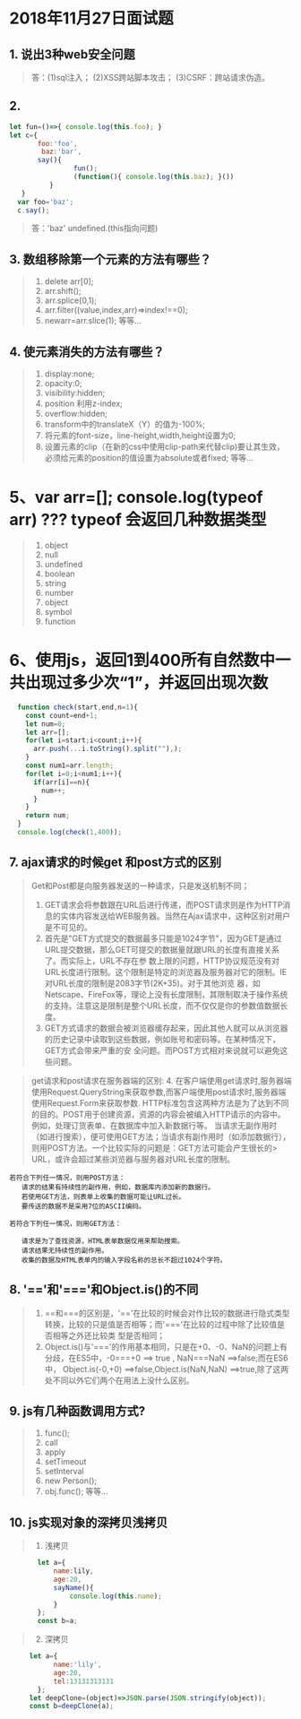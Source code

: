 2018年11月27日面试题
===================
## 1. 说出3种web安全问题
>答：(1)sql注入；
>   (2)XSS跨站脚本攻击；
>   (3)CSRF：跨站请求伪造。
## 2. 
```javascript
let fun=()=>{ console.log(this.foo); } 
let c={ 
       foo:'foo', 
        baz:'bar', 
       say(){
                fun(); 
                (function(){ console.log(this.baz); }()) 
          } 
   } 
  var foo='baz'; 
  c.say();
  ```
>答：'baz' undefined.(this指向问题)
## 3. 数组移除第一个元素的方法有哪些？
>1. delete arr[0];
>2. arr.shift();
>3. arr.splice(0,1);
>4. arr.filter((value,index,arr)=>index!==0);
>5. newarr=arr.slice(1);
>等等...
## 4. 使元素消失的方法有哪些？
>1. display:none;
>2. opacity:0;
>3. visibility:hidden;
>4. position 利用z-index;
>5. overflow:hidden;
>6. transform中的translateX（Y）的值为-100%;
>7. 将元素的font-size，line-height,width,height设置为0;
>8. 设置元素的clip（在新的css中使用clip-path来代替clip)要让其生效，必须给元素的position的值设置为absolute或者fixed;
> 等等...
# 5、var arr=[]; console.log(typeof arr) ??? typeof 会返回几种数据类型
>1. object
>2. null
>3. undefined
>4. boolean
>5. string
>6. number
>7. object
>8. symbol
>9. function
# 6、使用js，返回1到400所有自然数中一共出现过多少次“1”，并返回出现次数
```javascript
  function check(start,end,n=1){
    const count=end+1;
    let num=0;
    let arr=[];
    for(let i=start;i<count;i++){
      arr.push(...i.toString().split(""),);
    }
    const num1=arr.length;
    for(let i=0;i<num1;i++){
      if(arr[i]==n){
        num++;
      }
    }
    return num;
  }
  console.log(check(1,400));
  ```
## 7. ajax请求的时候get 和post方式的区别
 
> Get和Post都是向服务器发送的一种请求，只是发送机制不同；
>   1. GET请求会将参数跟在URL后进行传递，而POST请求则是作为HTTP消息的实体内容发送给WEB服务器。当然在Ajax请求中，这种区别对用户是不可见的。
>   2. 首先是"GET方式提交的数据最多只能是1024字节"，因为GET是通过URL提交数据，那么GET可提交的数据量就跟URL的长度有直接关系了。而实际上，URL不存在参        数上限的问题，HTTP协议规范没有对URL长度进行限制。这个限制是特定的浏览器及服务器对它的限制。IE对URL长度的限制是2083字节(2K+35)。对于其他浏览         器，如Netscape、FireFox等，理论上没有长度限制，其限制取决于操作系统的支持。注意这是限制是整个URL长度，而不仅仅是你的参数值数据长度。
>   3. GET方式请求的数据会被浏览器缓存起来，因此其他人就可以从浏览器的历史记录中读取到这些数据，例如账号和密码等。在某种情况下，GET方式会带来严重的安        全问题。而POST方式相对来说就可以避免这些问题。

>    get请求和post请求在服务器端的区别:
>    4. 在客户端使用get请求时,服务器端使用Request.QueryString来获取参数,而客户端使用post请求时,服务器端使用Request.Form来获取参数.
>    HTTP标准包含这两种方法是为了达到不同的目的。POST用于创建资源，资源的内容会被编入HTTP请示的内容中。例如，处理订货表单、在数据库中加入新数据行等。
>    当请求无副作用时（如进行搜索），便可使用GET方法；当请求有副作用时（如添加数据行），则用POST方法。一个比较实际的问题是：GET方法可能会产生很长的>     URL，或许会超过某些浏览器与服务器对URL长度的限制。

    若符合下列任一情况，则用POST方法：
       请求的结果有持续性的副作用，例如，数据库内添加新的数据行。
       若使用GET方法，则表单上收集的数据可能让URL过长。
       要传送的数据不是采用7位的ASCII编码。

    若符合下列任一情况，则用GET方法：

       请求是为了查找资源，HTML表单数据仅用来帮助搜索。
       请求结果无持续性的副作用。
       收集的数据及HTML表单内的输入字段名称的总长不超过1024个字符。
## 8. '=='和'==='和Object.is()的不同
>1. ==和===的区别是，'=='在比较的时候会对作比较的数据进行隐式类型转换，比较的只是值是否相等；而'==='在比较的过程中除了比较值是否相等之外还比较类      型是否相同；
>2. Object.is()与'==='的作用基本相同，只是在+0、-0、NaN的问题上有分歧，在ES5中，-0===+0  ==> true , NaN===NaN ==>false;而在ES6中，   Object.is(-0,+0) ==>false,Object.is(NaN,NaN) ==>true,除了这两处不同以外它们两个在用法上没什么区别。
## 9. js有几种函数调用方式?

>1. func();
>2. call
>3. apply
>4. setTimeout
>5. setInterval
>6. new Person();
>7. obj.func();
> 等等...
## 10. js实现对象的深拷贝浅拷贝

>1. 浅拷贝
```javascript
       let a={
           name:lily,
           age:20,
           sayName(){
               console.log(this.name);
           }
       };
       const b=a;
```
>2. 深拷贝
```javascript
     let a={
           name:'lily',
           age:20,
           tel:13131313131
       };
     let deepClone=(object)=>JSON.parse(JSON.stringify(object));
     const b=deepClone(a);
```